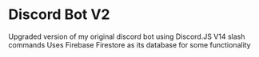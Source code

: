 # Discord Bot V2
 Upgraded version of my original discord bot using Discord.JS V14 slash commands
 Uses Firebase Firestore as its database for some functionality
